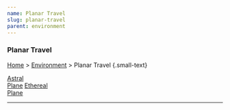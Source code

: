 ```yaml
---
name: Planar Travel
slug: planar-travel
parent: environment
---
```

### Planar Travel
[Home](dm-operations-center) > [Environment](environment) > Planar Travel {.small-text}

<div class="menu-container">
    <a href="">Astral<br/> Plane</a>
    <a href="">Ethereal<br/> Plane</a>
    <a href=""></a>
    <a href=""></a>
    <a href=""></a>
    <a href=""></a>
    <a href=""></a>
    <a href=""></a>
    <a href=""></a>
    <a href=""></a>
    <a href=""></a>
    <a href=""></a>
    <a href=""></a>
    <a href=""></a>
    <a href=""></a>
</div>
<hr/>

